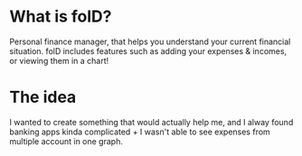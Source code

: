 # What is folD?
Personal finance manager, that helps you understand your current financial situation. folD includes features such as adding your expenses & incomes, or viewing them in a chart!

# The idea
I wanted to create something that would actually help me, and I alway found banking apps kinda complicated + I wasn't able to see expenses from multiple account in one graph.


